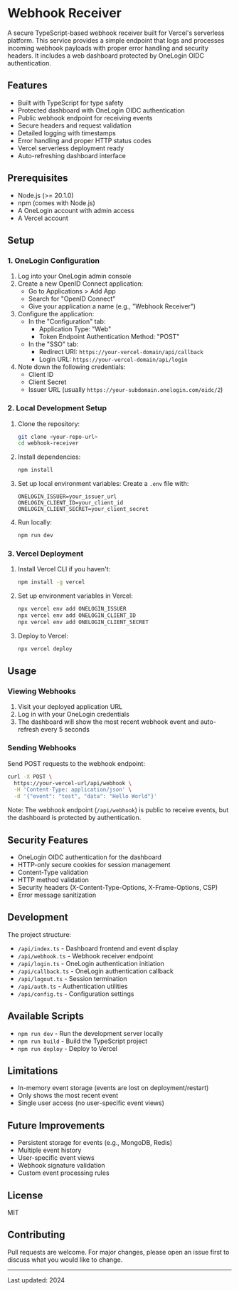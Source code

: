 # Webhook Receiver

A secure TypeScript-based webhook receiver built for Vercel's serverless platform. This service provides a simple endpoint that logs and processes incoming webhook payloads with proper error handling and security headers. It includes a web dashboard protected by OneLogin OIDC authentication.

## Features

- Built with TypeScript for type safety
- Protected dashboard with OneLogin OIDC authentication
- Public webhook endpoint for receiving events
- Secure headers and request validation
- Detailed logging with timestamps
- Error handling and proper HTTP status codes
- Vercel serverless deployment ready
- Auto-refreshing dashboard interface

## Prerequisites

- Node.js (>= 20.1.0)
- npm (comes with Node.js)
- A OneLogin account with admin access
- A Vercel account

## Setup

### 1. OneLogin Configuration

1. Log into your OneLogin admin console
2. Create a new OpenID Connect application:
   - Go to Applications > Add App
   - Search for "OpenID Connect"
   - Give your application a name (e.g., "Webhook Receiver")
3. Configure the application:
   - In the "Configuration" tab:
     - Application Type: "Web"
     - Token Endpoint Authentication Method: "POST"
   - In the "SSO" tab:
     - Redirect URI: `https://your-vercel-domain/api/callback`
     - Login URL: `https://your-vercel-domain/api/login`
4. Note down the following credentials:
   - Client ID
   - Client Secret
   - Issuer URL (usually `https://your-subdomain.onelogin.com/oidc/2`)

### 2. Local Development Setup

1. Clone the repository:
   ```bash
   git clone <your-repo-url>
   cd webhook-receiver
   ```

2. Install dependencies:
   ```bash
   npm install
   ```

3. Set up local environment variables:
   Create a `.env` file with:
   ```
   ONELOGIN_ISSUER=your_issuer_url
   ONELOGIN_CLIENT_ID=your_client_id
   ONELOGIN_CLIENT_SECRET=your_client_secret
   ```

4. Run locally:
   ```bash
   npm run dev
   ```

### 3. Vercel Deployment

1. Install Vercel CLI if you haven't:
   ```bash
   npm install -g vercel
   ```

2. Set up environment variables in Vercel:
   ```bash
   npx vercel env add ONELOGIN_ISSUER
   npx vercel env add ONELOGIN_CLIENT_ID
   npx vercel env add ONELOGIN_CLIENT_SECRET
   ```

3. Deploy to Vercel:
   ```bash
   npx vercel deploy
   ```

## Usage

### Viewing Webhooks

1. Visit your deployed application URL
2. Log in with your OneLogin credentials
3. The dashboard will show the most recent webhook event and auto-refresh every 5 seconds

### Sending Webhooks

Send POST requests to the webhook endpoint:

```bash
curl -X POST \
  https://your-vercel-url/api/webhook \
  -H 'Content-Type: application/json' \
  -d '{"event": "test", "data": "Hello World"}'
```

Note: The webhook endpoint (`/api/webhook`) is public to receive events, but the dashboard is protected by authentication.

## Security Features

- OneLogin OIDC authentication for the dashboard
- HTTP-only secure cookies for session management
- Content-Type validation
- HTTP method validation
- Security headers (X-Content-Type-Options, X-Frame-Options, CSP)
- Error message sanitization

## Development

The project structure:
- `/api/index.ts` - Dashboard frontend and event display
- `/api/webhook.ts` - Webhook receiver endpoint
- `/api/login.ts` - OneLogin authentication initiation
- `/api/callback.ts` - OneLogin authentication callback
- `/api/logout.ts` - Session termination
- `/api/auth.ts` - Authentication utilities
- `/api/config.ts` - Configuration settings

## Available Scripts

- `npm run dev` - Run the development server locally
- `npm run build` - Build the TypeScript project
- `npm run deploy` - Deploy to Vercel

## Limitations

- In-memory event storage (events are lost on deployment/restart)
- Only shows the most recent event
- Single user access (no user-specific event views)

## Future Improvements

- Persistent storage for events (e.g., MongoDB, Redis)
- Multiple event history
- User-specific event views
- Webhook signature validation
- Custom event processing rules

## License

MIT

## Contributing

Pull requests are welcome. For major changes, please open an issue first to discuss what you would like to change.

---
Last updated: 2024